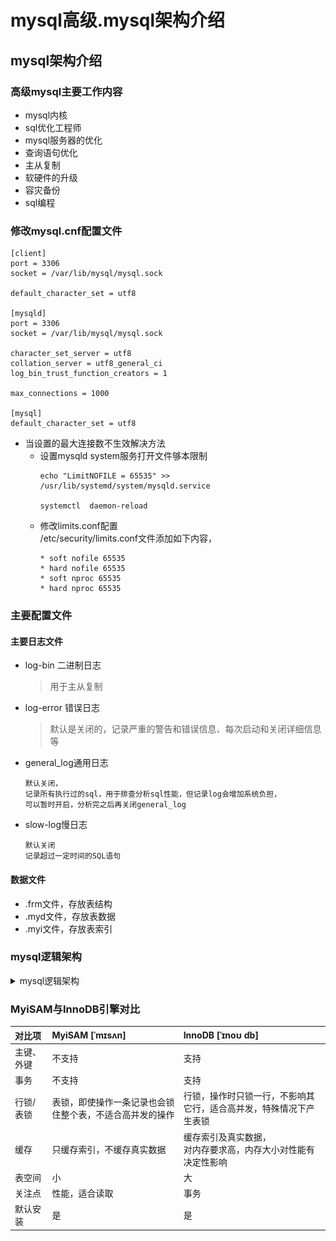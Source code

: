 mysql高级.mysql架构介绍
==


## mysql架构介绍
### 高级mysql主要工作内容
* mysql内核
* sql优化工程师
* mysql服务器的优化
* 查询语句优化
* 主从复制
* 软硬件的升级
* 容灾备份
* sql编程

### 修改mysql.cnf配置文件
```text
[client]
port = 3306
socket = /var/lib/mysql/mysql.sock

default_character_set = utf8

[mysqld]
port = 3306
socket = /var/lib/mysql/mysql.sock

character_set_server = utf8
collation_server = utf8_general_ci
log_bin_trust_function_creators = 1

max_connections = 1000

[mysql]
default_character_set = utf8

```

* 当设置的最大连接数不生效解决方法
    * 设置mysqld system服务打开文件够本限制
        ```text
        echo "LimitNOFILE = 65535" >>  /usr/lib/systemd/system/mysqld.service
        
        systemctl  daemon-reload
        ```
    * 修改limits.conf配置  
        /etc/security/limits.conf文件添加如下内容，
        ```text      
        * soft nofile 65535
        * hard nofile 65535
        * soft nproc 65535
        * hard nproc 65535
        ```

### 主要配置文件
#### 主要日志文件
* log-bin 二进制日志
    >用于主从复制
* log-error 错误日志
    >默认是关闭的，记录严重的警告和错误信息、每次启动和关闭详细信息等
* general_log通用日志
    ```text
    默认关闭，
    记录所有执行过的sql，用于排查分析sql性能，但记录log会增加系统负担，
    可以暂时开启，分析完之后再关闭general_log
    ```
* slow-log慢日志
    ```text
    默认关闭
    记录超过一定时间的SQL语句
    ```

#### 数据文件
* .frm文件，存放表结构
* .myd文件，存放表数据
* .myi文件，存放表索引

### mysql逻辑架构
<details>
<summary>mysql逻辑架构</summary>

![](../images/mysql_4层架构图.png)  
1. 连接层
    >客户端与服务器的连接
1. 服务层
    >完成核心服务，sql接口、sql解析、sql优化、缓存查询等
1. 引擎层
    >负责数据的存储和读取
1. 存储层
    >数据存储于文件系统上，完成与存储引擎的交互


**相关概念**  
```text
1. Connectors
    指的是不同语言中与SQL的交互

2. Management Serveices & Utilities
    系统管理和控制工具

3.Connection Pool
    连接池，管理缓冲用户连接，线程处理等需要缓存的需求。
    负责监听对 MySQL Server 的各种请求，接收连接请求，转发所有连接请求到线程管理模块。每一个连接上 MySQL Server 的客户端请求都会被分配（或创建）一个连接线程为其单独服务。而连接线程的主要工作就是负责 MySQL Server 与客户端的通信，
    接受客户端的命令请求，传递 Server 端的结果信息等。线程管理模块则负责管理维护这些连接线程。包括线程的创建，线程的 cache 等。

4. SQL Interface
    SQL接口
    接受用户的SQL命令，并且返回用户需要查询的结果。比如select from就是调用SQL Interface

5. Parser 
    解析器
    SQL命令传递到解析器的时候会被解析器验证和解析。解析器是由Lex和YACC实现的，是一个很长的脚本。
    在 MySQL中我们习惯将所有 Client 端发送给 Server 端的命令都称为 query ，在 MySQL Server 里面，连接线程接收到客户端的一个 Query 后，会直接将该 query 传递给专门负责将各种 Query 进行分类然后转发给各个对应的处理模块。

    主要功能：
        a . 将SQL语句进行语义和语法的分析，分解成数据结构，
            然后按照不同的操作类型进行分类，然后做出针对性的转发到后续步骤，以后SQL语句的传递和处理就是基于这个结构的。
        b.  如果在分解构成中遇到错误，那么就说明这个sql语句是不合理的

6. Optimizer
    查询优化器
    SQL语句在查询之前会使用查询优化器对查询进行优化。就是优化客户端请求的 query（sql语句） ，
    根据客户端请求的 query 语句，和数据库中的一些统计信息，在一系列算法的基础上进行分析，得出一个最优的策略，
    告诉后面的程序如何取得这个 query 语句的结果
    它使用的是“选取-投影-联接”策略进行查询。
    用一个例子就可以理解： select uid,name from user where gender = 1;
       这个select 查询先根据where 语句进行选取，而不是先将表全部查询出来以后再进行gender过滤
       这个select查询先根据uid和name进行属性投影，而不是将属性全部取出以后再进行过滤
       将这两个查询条件联接起来生成最终查询结果

7. Cache和Buffer
    查询缓存
    它的主要功能是将客户端提交 给MySQL 的 Select 类 query 请求的返回结果集 cache 到内存中，
    与该 query 的一个 hash 值 做一个对应。该 Query 所取数据的基表发生任何数据的变化之后， 
    MySQL 会自动使该 query 的Cache 失效。在读写比例非常高的应用系统中， Query Cache 对性能的提高是非常显著的。
    当然它对内存的消耗也是非常大的。

    如果查询缓存有命中的查询结果，查询语句就可以直接去查询缓存中取数据。这个缓存机制是由一系列小缓存组成的。
    比如表缓存，记录缓存，key缓存，权限缓存等

8. 存储引擎接口
    存储引擎接口模块可以说是 MySQL 数据库中最有特色的一点了。目前各种数据库产品中，
    基本上只有 MySQL 可以实现其底层数据存储引擎的插件式管理。
    这个模块实际上只是 一个抽象类，但正是因为它成功地将各种数据处理高度抽象化，
    才成就了今天 MySQL 可插拔存储引擎的特色。
    从图2还可以看出，MySQL区别于其他数据库的最重要的特点就是其插件式的表存储引擎。MySQL插件式的存储引擎架构提供了一系列标准的管理和服务支持，这些标准与存储引擎本身无关，可能是每个数据库系统本身都必需的，如SQL分析器和优化器等，而存储引擎是底层物理结构的实现，每个存储引擎开发者都可以按照自己的意愿来进行开发。

    注意：存储引擎是基于表的，而不是数据库。
```
</details>

### MyiSAM与InnoDB引擎对比
对比项 |MyiSAM    [ˈmɪsʌn] |InnoDB    [ˈɪnoʊ db]
:--- |:--- |:---
主键、外键 |不支持 |支持 
事务 |不支持 |支持 
行锁/表锁 |表锁，即使操作一条记录也会锁住整个表，不适合高并发的操作 |行锁，操作时只锁一行，不影响其它行，适合高并发，特殊情况下产生表锁 
缓存 |只缓存索引，不缓存真实数据 |缓存索引及真实数据，<br>对内存要求高，内存大小对性能有决定性影响
表空间 |小 |大 
关注点 |性能，适合读取 |事务 
默认安装 |是 |是 

